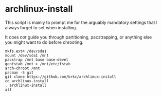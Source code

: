 archlinux-install
=================

This script is mainly to prompt me for
the arguably mandatory settings
that I always forget to set when installing.

It does *not* guide you through partitioning,
pacstrapping, or anything else you might want
to do before chrooting.

```
mkfs.ext4 /dev/sda1
mount /dev/sda1 /mnt
pacstrap /mnt base base-devel
genfstab /mnt > /mnt/etc/fstab
arch-chroot /mnt
pacman -S git
git clone https://github.com/brkc/archlinux-install
cd archlinux-install
. archlinux-install
all
```
